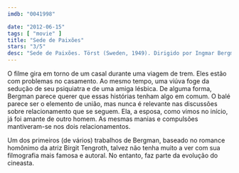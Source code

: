 ```yaml
---
imdb: "0041998"

date: "2012-06-15"
tags: [ "movie" ]
title: "Sede de Paixões"
stars: "3/5"
desc: "Sede de Paixões. Törst (Sweden, 1949). Dirigido por Ingmar Bergman. Escrito por Herbert Grevenius, Birgit Tengroth. Com Eva Henning, Birger Malmsten, Birgit Tengroth, Hasse Ekman, Mimi Nelson, Bengt Eklund, Gaby Stenberg, Naima Wifstrand, Carl Andersson."
---
```

O filme gira em torno de um casal durante uma viagem de trem. Eles estão com problemas no casamento. Ao mesmo tempo, uma viúva foge da sedução de seu psiquiatra e de uma amiga lésbica. De alguma forma, Bergman parece querer que essas histórias tenham algo em comum. O balé parece ser o elemento de união, mas nunca é relevante nas discussões sobre relacionamento que se seguem. Ela, a esposa, como vimos no início, já foi amante de outro homem. As mesmas manias e compulsões mantiveram-se nos dois relacionamentos.

Um dos primeiros (de vários) trabalhos de Bergman, baseado no romance homônimo da atriz Birgit Tengroth, talvez não tenha muito a ver com sua filmografia mais famosa e autoral. No entanto, faz parte da evolução do cineasta.

